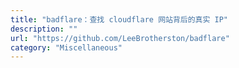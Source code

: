 ```yaml
---
title: "badflare：查找 cloudflare 网站背后的真实 IP"
description: ""
url: "https://github.com/LeeBrotherston/badflare"
category: "Miscellaneous"
---
```

